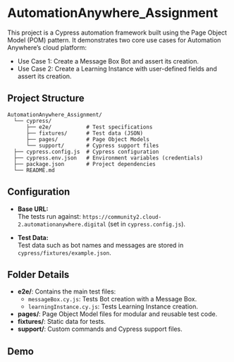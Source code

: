 # AutomationAnywhere_Assignment

This project is a Cypress automation framework built using the Page Object Model (POM) pattern. It demonstrates two core use cases for Automation Anywhere’s cloud platform:
- Use Case 1: Create a Message Box Bot and assert its creation.
- Use Case 2: Create a Learning Instance with user-defined fields and assert its creation.

## Project Structure

```
AutomationAnywhere_Assignment/
  └── cypress/
      ├── e2e/           # Test specifications
      ├── fixtures/      # Test data (JSON)
      ├── pages/         # Page Object Models
      └── support/       # Cypress support files
  ├── cypress.config.js  # Cypress configuration
  ├── cypress.env.json   # Environment variables (credentials)
  ├── package.json       # Project dependencies
  └── README.md
```

## Configuration

- **Base URL:**  
  The tests run against: `https://community2.cloud-2.automationanywhere.digital` (set in `cypress.config.js`).

- **Test Data:**  
  Test data such as bot names and messages are stored in `cypress/fixtures/example.json`.

## Folder Details

- **e2e/**: Contains the main test files:
  - `messageBox.cy.js`: Tests Bot creation with a Message Box.
  - `learningInstance.cy.js`: Tests Learning Instance creation.
- **pages/**: Page Object Model files for modular and reusable test code.
- **fixtures/**: Static data for tests.
- **support/**: Custom commands and Cypress support files.

## Demo

